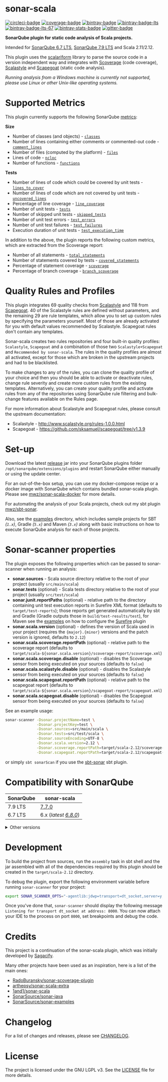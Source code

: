 # sonar-scala

[![circleci-badge]][circleci] [![coverage-badge]][coverage]
[![bintray-badge]][bintray] [![bintray-badge-lts]][bintray-lts]
[![bintray-badge-lts-67]][bintray-lts-67]
[![bintray-stats-badge]][bintray-stats] [![gitter-badge]][gitter]

[bintray]: https://bintray.com/mwz/maven/sonar-scala/7.6.0/link
[bintray-badge]: https://img.shields.io/badge/Download-7.6.0-blue.svg
[bintray-badge-lts]:
  https://img.shields.io/badge/Download-7.7.0_(7.9_LTS)-blue.svg
[bintray-badge-lts-67]:
  https://img.shields.io/badge/Download-6.8.0_(6.7_LTS)-blue.svg
[bintray-lts]: https://bintray.com/mwz/maven/sonar-scala/7.7.0/link
[bintray-lts-67]:
  https://bintray.com/mwz/maven/sonar-scala/6.8.0/link
[bintray-stats]: https://bintray.com/mwz/maven/sonar-scala#statistics
[bintray-stats-badge]:
  https://img.shields.io/badge/dynamic/json.svg?uri=https://bintray.com/statistics/packageStatistics?pkgPath=/mwz/maven/sonar-scala&query=$.totalDownloads&label=Downloads+(last+30+days)&colorB=green
[circleci]: https://circleci.com/gh/mwz/sonar-scala
[circleci-badge]:
  https://img.shields.io/circleci/project/github/mwz/sonar-scala/master.svg?label=Build
[coverage]:
  https://sonar.sonar-scala.com/component_measures?id=sonar-scala&metric=coverage
[coverage-badge]:
  https://sonar.sonar-scala.com/api/badges/measure?key=sonar-scala&metric=coverage
[gitter]: https://gitter.im/sonar-scala/sonar-scala
[gitter-badge]:
  https://img.shields.io/gitter/room/sonar-scala/sonar-scala.svg?colorB=46BC99&label=Chat

**SonarQube plugin for static code analysis of Scala projects.**

Intended for [SonarQube 6.7 LTS](https://www.sonarqube.org/sonarqube-6-7-lts),
[SonarQube 7.9 LTS](https://www.sonarqube.org/sonarqube-7-9-lts) and Scala
2.11/2.12.

This plugin uses the [scalariform](https://github.com/scala-ide/scalariform)
library to parse the source code in a version independent way and integrates
with [Scoverage](http://scoverage.org) (code coverage),
[Scalastyle](http://www.scalastyle.org) and
[Scapegoat](https://github.com/sksamuel/scapegoat) (static code analysis).

_Running analysis from a Windows machine is currently not supported, please use
Linux or other Unix-like operating systems._

# Supported Metrics

This plugin currently supports the following SonarQube
[metrics](https://docs.sonarqube.org/display/SONAR/Metric+Definitions):

**Size**

- Number of classes (and objects) -
  [`classes`](https://docs.sonarqube.org/display/SONAR/Metric+Definitions#MetricDefinitions-Size)
- Number of lines containing either comments or commented-out code -
  [`comment_lines`](https://docs.sonarqube.org/display/SONAR/Metric+Definitions#MetricDefinitions-Size)
- Number of files (computed by the platform) -
  [`files`](https://docs.sonarqube.org/display/SONAR/Metric+Definitions#MetricDefinitions-Size)
- Lines of code -
  [`ncloc`](https://docs.sonarqube.org/display/SONAR/Metric+Definitions#MetricDefinitions-Size)
- Number of functions -
  [`functions`](https://docs.sonarqube.org/display/SONAR/Metric+Definitions#MetricDefinitions-Size)

**Tests**

- Number of lines of code which could be covered by unit tests -
  [`lines_to_cover`](https://docs.sonarqube.org/display/SONAR/Metric+Definitions#MetricDefinitions-Tests)
- Number of lines of code which are not covered by unit tests -
  [`uncovered_lines`](https://docs.sonarqube.org/display/SONAR/Metric+Definitions#MetricDefinitions-Tests)
- Percentage of line coverage -
  [`line_coverage`](https://docs.sonarqube.org/display/SONAR/Metric+Definitions#MetricDefinitions-Tests)
- Number of unit tests -
  [`tests`](https://docs.sonarqube.org/display/SONAR/Metric+Definitions#MetricDefinitions-Tests)
- Number of skipped unit tests -
  [`skipped_tests`](https://docs.sonarqube.org/display/SONAR/Metric+Definitions#MetricDefinitions-Tests)
- Number of unit test errors -
  [`test_errors`](https://docs.sonarqube.org/display/SONAR/Metric+Definitions#MetricDefinitions-Tests)
- Number of unit test failures -
  [`test_failures`](https://docs.sonarqube.org/display/SONAR/Metric+Definitions#MetricDefinitions-Tests)
- Execution duration of unit tests -
  [`test_execution_time`](https://docs.sonarqube.org/display/SONAR/Metric+Definitions#MetricDefinitions-Tests)

In addition to the above, the plugin reports the following custom metrics, which
are extracted from the Scoverage report:

- Number of all statements -
  [`total_statements`](https://github.com/mwz/sonar-scala/blob/3973e6a8b3857c06de7b6d996702eeb3e543e5e0/src/main/scala/com/mwz/sonar/scala/scoverage/ScoverageMetrics.scala#L64)
- Number of statements covered by tests -
  [`covered_statements`](https://github.com/mwz/sonar-scala/blob/3973e6a8b3857c06de7b6d996702eeb3e543e5e0/src/main/scala/com/mwz/sonar/scala/scoverage/ScoverageMetrics.scala#L74)
- Percentage of statement coverage -
  [`scoverage`](https://github.com/mwz/sonar-scala/blob/3973e6a8b3857c06de7b6d996702eeb3e543e5e0/src/main/scala/com/mwz/sonar/scala/scoverage/ScoverageMetrics.scala#L84)
- Percentage of branch coverage -
  [`branch_scoverage`](https://github.com/mwz/sonar-scala/blob/3973e6a8b3857c06de7b6d996702eeb3e543e5e0/src/main/scala/com/mwz/sonar/scala/scoverage/ScoverageMetrics.scala#L96)

# Quality Rules and Profiles

This plugin integrates 69 quality checks from
[Scalastyle](http://www.scalastyle.org/rules-1.0.0.html) and 118 from
[Scapegoat](https://github.com/sksamuel/scapegoat/tree/v1.3.9). 40 of the
Scalastyle rules are defined without parameters, and the remaining 29 are rule
templates, which allow you to set up custom rules by specifying the parameters
yourself. Most of those are already activated for you with default values
recommended by Scalastyle. Scapegoat rules don't contain any templates.

Sonar-scala creates two rules repositories and four built-in quality profiles:
`Scalastyle`, `Scapegoat` and a combination of those two `Scalastyle+Scapegoat`
and `Recommended by sonar-scala`. The rules in the quality profiles are almost
all activated, except for those which are broken in the upstream projects and
had to be blacklisted.

To make changes to any of the rules, you can clone the quality profile of your
choice and then you should be able to activate or deactivate rules, change rule
severity and create more custom rules from the existing templates.
Alternatively, you can create your quality profile and activate rules from any
of the repositories using SonarQube rule filtering and bulk-change features
available on the Rules page.

For more information about Scalastyle and Scapegoat rules, please consult the
upstream documentation:

- Scalastyle - http://www.scalastyle.org/rules-1.0.0.html
- Scapegoat - https://github.com/sksamuel/scapegoat/tree/v1.3.9

# Set-up

Download the latest [release](https://github.com/mwz/sonar-scala/releases) jar
into your SonarQube plugins folder `/opt/sonarqube/extensions/plugins` and
restart SonarQube either manually or using the update center.

For an out-of-the-box setup, you can use my docker-compose recipe or a docker
image with SonarQube which contains bundled sonar-scala plugin. Please see
[mwz/sonar-scala-docker](https://github.com/mwz/sonar-scala-docker) for more
details.

For automating the analysis of your Scala projects, check out my sbt plugin
[mwz/sbt-sonar](https://github.com/mwz/sbt-sonar).

Also, see the
[examples](https://github.com/mwz/sonar-scala/tree/master/examples) directory,
which includes sample projects for SBT _(`1.x`)_, Gradle _(`5.x`)_ and Maven
_(`3.x`)_ along with basic instructions on how to execute SonarQube analysis for
each of those projects.

# Sonar-scanner properties

The plugin exposes the following properties which can be passed to sonar-scanner
when running an analysis:

- **sonar.sources** - Scala source directory relative to the root of your
  project (usually `src/main/scala`)
- **sonar.tests** (optional) - Scala tests directory relative to the root of
  your project (usually `src/test/scala`)
- **sonar.junit.reportPaths** (optional) - relative path to the directory
  containing unit test execution reports in Surefire XML format (defaults to
  `target/test-reports`); those reports get generated automatically by sbt and
  Gradle (Gradle outputs those in `build/test-results/test`), for Maven see the
  [examples](examples/mvn) on how to configure the
  [Surefire](https://maven.apache.org/surefire/maven-surefire-plugin/test-mojo.html)
  plugin
- **sonar.scala.version** (optional) - defines the version of Scala used in your
  project (requires the `{major}.{minor}` versions and the patch version is
  ignored, defaults to `2.12`)
- **sonar.scala.scoverage.reportPath** (optional) - relative path to the
  scoverage report (defaults to
  `target/scala-${sonar.scala.version}/scoverage-report/scoverage.xml`)
- **sonar.scala.scoverage.disable** (optional) - disables the Scoverage sensor
  from being executed on your sources (defaults to `false`)
- **sonar.scala.scalastyle.disable** (optional) - disables the Scalastyle sensor
  from being executed on your sources (defaults to `false`)
- **sonar.scala.scapegoat.reportPath** (optional) - relative path to the
  scapegoat report (defaults to
  `target/scala-${sonar.scala.version}/scapegoat-report/scapegoat.xml`)
- **sonar.scala.scapegoat.disable** (optional) - disables the Scapegoat sensor
  from being executed on your sources (defaults to `false`)

See an example usage:

```bash
sonar-scanner -Dsonar.projectName=test \
              -Dsonar.projectKey=test \
              -Dsonar.sources=src/main/scala \
              -Dsonar.tests=src/test/scala \
              -Dsonar.sourceEncoding=UTF-8 \
              -Dsonar.scala.version=2.12 \
              -Dsonar.scoverage.reportPath=target/scala-2.12/scoverage-report/scoverage.xml \
              -Dsonar.scapegoat.reportPath=target/scala-2.12/scapegoat-report/scapegoat.xml
```

or simply `sbt sonarScan` if you use the
[sbt-sonar](https://github.com/mwz/sbt-sonar) sbt plugin.

# Compatibility with SonarQube

| SonarQube | sonar-scala                                                                                          |
| --------- | ---------------------------------------------------------------------------------------------------- |
| 7.9 LTS   | [7.7.0](https://github.com/mwz/sonar-scala/releases/tag/v7.7.0)                                      |
| 6.7 LTS   | 6.x (_latest [6.8.0](https://github.com/mwz/sonar-scala/releases/tag/v6.8.0)_) |

<details>
  <summary>Other versions</summary>
  <table>
    <tr>
      <td><b>SonarQube</b></td>
      <td><b>sonar-scala</b></td>
    </tr>
    <tr>
      <td>7.8</td>
      <td><a href="https://github.com/mwz/sonar-scala/releases/tag/v7.6.0">7.6.0</a></td>
    </tr>
    <tr>
      <td>7.7</td>
      <td><a href="https://github.com/mwz/sonar-scala/releases/tag/v7.5.0">7.5.0</a></td>
    </tr>
    <tr>
      <td>7.6</td>
      <td><a href="https://github.com/mwz/sonar-scala/releases/tag/v7.4.0">7.4.0</a></td>
    </tr>
    <tr>
      <td>7.4</td>
      <td><a href="https://github.com/mwz/sonar-scala/releases/tag/v7.3.1">7.3.1</a></td>
    </tr>
    <tr>
      <td>7.3</td>
      <td><a href="https://github.com/mwz/sonar-scala/releases/tag/v7.0.0">7.0</a></td>
    </tr>
  </table> 
</details>

# Development

To build the project from sources, run the `assembly` task in sbt shell and the
jar assembled with all of the dependencies required by this plugin should be
created in the `target/scala-2.12` directory.

To debug the plugin, export the following environment variable before running
`sonar-scanner` for your project:

```bash
export SONAR_SCANNER_OPTS="-agentlib:jdwp=transport=dt_socket,server=y,suspend=y,address=8000"
```

Once you've done that, `sonar-scanner` should display the following message
`Listening for transport dt_socket at address: 8000`. You can now attach your
IDE to the process on port `8000`, set breakpoints and debug the code.

# Credits

This project is a continuation of the sonar-scala plugin, which was initially
developed by [Sagacify](https://github.com/Sagacify/sonar-scala).

Many other projects have been used as an inspiration, here is a list of the main
ones:

- [RadoBuransky/sonar-scoverage-plugin](https://github.com/RadoBuransky/sonar-scoverage-plugin)
- [arthepsy/sonar-scala-extra](https://github.com/arthepsy/sonar-scala-extra)
- [1and1/sonar-scala](https://github.com/1and1/sonar-scala)
- [SonarSource/sonar-java](https://github.com/SonarSource/sonar-java)
- [SonarSource/sonar-examples](https://github.com/SonarSource/sonar-examples)

# Changelog

For a list of changes and releases, please see [CHANGELOG](CHANGELOG.md).

# License

The project is licensed under the GNU LGPL v3. See the [LICENSE](LICENSE) file
for more details.
